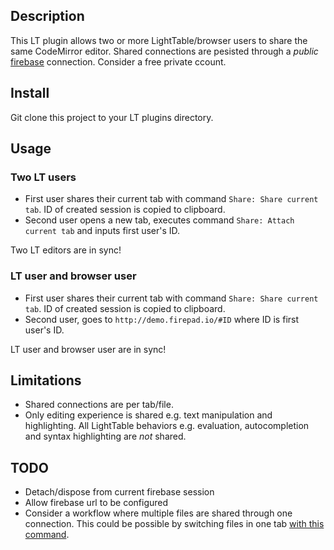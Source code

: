 ## Description

This LT plugin allows two or more LightTable/browser users to share the same CodeMirror editor.
Shared connections are pesisted through a _public_ [firebase](https://www.firebase.com/) connection.
Consider a free private ccount.


## Install

Git clone this project to your LT plugins directory.

## Usage

### Two LT users

* First user shares their current tab with command `Share: Share current tab`. ID of created session is copied to clipboard.
* Second user opens a new tab, executes command `Share: Attach current tab` and inputs first user's ID.

Two LT editors are in sync!

### LT user and browser user

* First user shares their current tab with command `Share: Share current tab`. ID of created session is copied to clipboard.
* Second user, goes to `http://demo.firepad.io/#ID` where ID is first user's ID.

LT user and browser user are in sync!

## Limitations

* Shared connections are per tab/file.
* Only editing experience is shared e.g. text manipulation and highlighting. All LightTable behaviors
  e.g. evaluation, autocompletion and syntax highlighting are _not_ shared.

## TODO
* Detach/dispose from current firebase session
* Allow firebase url to be configured
* Consider a workflow where multiple files are shared through one connection.
  This could be possible by switching files in one tab [with this command](https://github.com/cldwalker/ltfiles/blob/bf5ce36188219622796b794f7dcf7be4d255dd36/src/lt/plugins/ltfiles/document.cljs#L32-L42).
